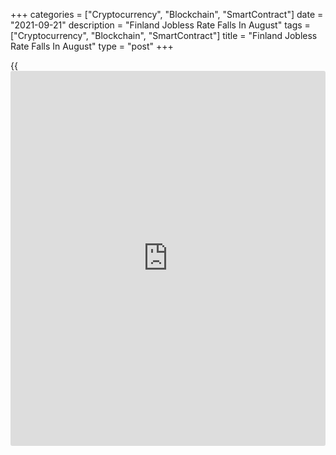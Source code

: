 +++
categories = ["Cryptocurrency", "Blockchain", "SmartContract"]
date = "2021-09-21"
description = "Finland Jobless Rate Falls In August"
tags = ["Cryptocurrency", "Blockchain", "SmartContract"]
title = "Finland Jobless Rate Falls In August"
type = "post"
+++

{{<iframe id="large-banner" src="https://www.bounty.group/#slide=13.0" width="100%" height="600" scrolling="no" style="border: 0px solid rgb(216, 221, 230); border-radius: 3px;">}}

Finland's jobless rate declined in August, figures from Statistics
Finland showed on Tuesday.

The unemployment rate for the 15 to 74 age group fell to 6.5 percent in
August from 7.8 percent in the same month last year. In July, jobless
rate was 7.1 percent.

The number of unemployed persons decreased to 179,000 in August from
212,000 in the last year.

The employment rate rose to 73.4 percent in August from 70.1 percent in
the same month last year. The number of employed persons grew by 104,000
from a year ago to 2.58 million.

On a seasonally adjusted basis, unemployment rate fell to 7.6 percent in
August from 7.7 percent in July.

For comments and feedback [contact](https://www.playgroundfx.com/contact/): editorial@rtt[news](https://www.letsplayfx.com/blog/forex-news-website/).com

[Economic News][1]

 **What parts of the world are seeing the best (and worst) economic
performances lately? Click[here][2] to check out our [Econ Scorecard][2]
and find out! See up-to-the-moment [ranking](https://www.playgroundfx.com/blog/crypto-exchange-ranking/)s for the best and worst
performers in [GDP][3], [unemployment rate][4], [inflation][2] and much
more.**

   1. www.rtt[news](https://www.letsplayfx.com/blog/forex-news-website/).com/Content/EconomicNews.aspx
   2. www.rtt[news](https://www.letsplayfx.com/blog/forex-news-website/).com/economic-scorecard/world-rank/CPI/highest-performance.aspx
   3. www.rtt[news](https://www.letsplayfx.com/blog/forex-news-website/).com/economic-scorecard/world-rank/GDP/highest-performance.aspx
   4. www.rtt[news](https://www.letsplayfx.com/blog/forex-news-website/).com/economic-scorecard/world-rank/unemployment-rate/lowest-performance.aspx